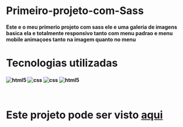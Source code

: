 # Primeiro-projeto-com-Sass

<b>Este e o meu primerio projeto com sass ele e uma galeria de imagens basica ela e totalmente responsivo tanto com menu padrao e menu mobile animaçoes tanto na imagem quanto no menu<b>
<br>

<h1>Tecnologias utilizadas</h1>

<img align="center" alt="html5" src="https://img.shields.io/badge/HTML5-E34F26?style=for-the-badge&logo=html5&logoColor=white"> <img align="center" alt="css" src="https://img.shields.io/badge/CSS3-1572B6?style=for-the-badge&logo=css3&logoColor=white"/> <img align="center" alt="css" src="https://img.shields.io/badge/JavaScript-F7DF1E?style=for-the-badge&logo=javascript&logoColor=black"/> <img align="center" alt="html5" src="https://img.shields.io/badge/Sass-CC6699?style=for-the-badge&logo=sass&logoColor=white">
 <br>
 
 
<br>

<h1>Este projeto pode ser visto  <a href='https://luizh3nr1que.github.io/primeiro-projeto-com-sass/'>aqui</a></h1>


